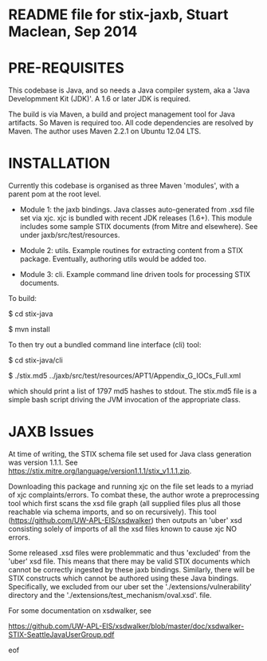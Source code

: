 README file for stix-jaxb, Stuart Maclean, Sep 2014
===================================================

PRE-REQUISITES
==============

This codebase is Java, and so needs a Java compiler system, aka a
'Java Developmment Kit (JDK)'.  A 1.6 or later JDK is required.

The build is via Maven, a build and project management tool for Java
artifacts. So Maven is required too.  All code dependencies are
resolved by Maven. The author uses Maven 2.2.1 on Ubuntu 12.04 LTS.

INSTALLATION
============

Currently this codebase is organised as three Maven 'modules', with a
parent pom at the root level.

* Module 1: the jaxb bindings.  Java classes auto-generated from .xsd
file set via xjc. xjc is bundled with recent JDK releases (1.6+). This
module includes some sample STIX documents (from Mitre and elsewhere).
See under jaxb/src/test/resources.

* Module 2: utils. Example routines for extracting content from a STIX package.  Eventually, authoring utils would be added too.

* Module 3: cli.  Example command line driven tools for processing STIX documents.

To build:

$ cd stix-java

$ mvn install

To then try out a bundled command line interface (cli) tool:

$ cd stix-java/cli

$ ./stix.md5 ../jaxb/src/test/resources/APT1/Appendix_G_IOCs_Full.xml

which should print a list of 1797 md5 hashes to stdout. The stix.md5
file is a simple bash script driving the JVM invocation of the
appropriate class.

JAXB Issues
===========

At time of writing, the STIX schema file set used for Java class
generation was version 1.1.1.  See
https://stix.mitre.org/language/version1.1.1/stix_v1.1.1.zip.

Downloading this package and running xjc on the file set leads to a
myriad of xjc complaints/errors.  To combat these, the author wrote a
preprocessing tool which first scans the xsd file graph (all supplied
files plus all those reachable via schema imports, and so on
recursively).  This tool (https://github.com/UW-APL-EIS/xsdwalker)
then outputs an 'uber' xsd consisting solely of imports of all the xsd
files known to cause xjc NO errors.  

Some released .xsd files were problemmatic and thus 'excluded' from
the 'uber' xsd file.  This means that there may be valid STIX
documents which cannot be correctly ingested by these jaxb bindings.
Similarly, there will be STIX constructs which cannot be authored
using these Java bindings.  Specifically, we excluded from our uber
set the './extensions/vulnerability' directory and the
'./extensions/test_mechanism/oval.xsd'. file.

For some documentation on xsdwalker, see

https://github.com/UW-APL-EIS/xsdwalker/blob/master/doc/xsdwalker-STIX-SeattleJavaUserGroup.pdf

eof
